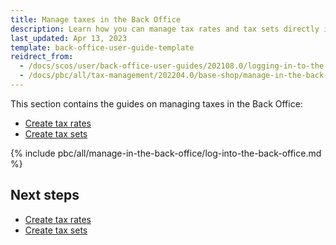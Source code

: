 ```yaml
---
title: Manage taxes in the Back Office
description: Learn how you can manage tax rates and tax sets directly in the back office of your Spryker Cloud Commerce OS project.
last_updated: Apr 13, 2023
template: back-office-user-guide-template
reidrect_from:
  - /docs/scos/user/back-office-user-guides/202108.0/logging-in-to-the-back-office.html
  - /docs/pbc/all/tax-management/202204.0/base-shop/manage-in-the-back-office/log-into-the-back-office.html
---
```


This section contains the guides on managing taxes in the Back Office:

- [Create tax rates](/docs/pbc/all/tax-management/{{page.version}}/base-shop/manage-in-the-back-office/create-tax-rates.html)
- [Create tax sets](/docs/pbc/all/tax-management/{{page.version}}/base-shop/manage-in-the-back-office/create-tax-sets.html)

{% include pbc/all/manage-in-the-back-office/log-into-the-back-office.md %} <!-- To edit, see /_includes/pbc/all/manage-in-the-back-office/log-into-the-back-office.md -->

## Next steps

- [Create tax rates](/docs/pbc/all/tax-management/{{page.version}}/base-shop/manage-in-the-back-office/create-tax-rates.html)
- [Create tax sets](/docs/pbc/all/tax-management/{{page.version}}/base-shop/manage-in-the-back-office/create-tax-sets.html)
